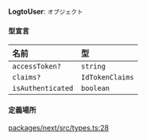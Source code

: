 **LogtoUser**: `オブジェクト`

#### 型宣言

| 名前                | 型              |
| :------------------ | :-------------- |
| `accessToken?`      | `string`        |
| `claims?`           | `IdTokenClaims` |
| `isAuthenticated`   | `boolean`       |

#### 定義場所

[packages/next/src/types.ts:28](https://github.com/logto-io/js/blob/f0f78e6/packages/next/src/types.ts#L28)